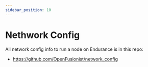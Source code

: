 ```yaml
---
sidebar_position: 10
---
```


# Nethwork Config

All network config info to run a node on Endurance is in this repo:

- https://github.com/OpenFusionist/network_config

